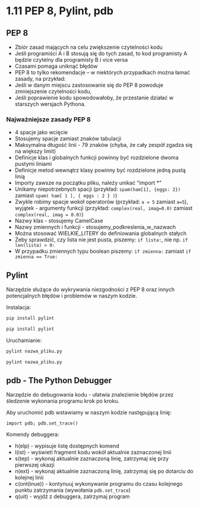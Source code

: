 1.11 PEP 8, Pylint, pdb
=======================

PEP 8
-----

* Zbiór zasad mających na celu zwiększenie czytelności kodu
* Jeśli programiści A i B stosują się do tych zasad, to kod programisty A będzie czytelny dla programisty B i vice versa
* Czasami pomaga uniknąć błędów
* PEP 8 to tylko rekomendacje – w niektórych przypadkach można łamać zasady, na przykład:
* Jeśli w danym miejscu zastosowanie się do PEP 8 powoduje zmniejszenie czytelności kodu,
* Jeśli poprawienie kodu spowodowałoby, że przestanie działać w starszych wersjach Pythona.

### Najważniejsze zasady PEP 8

* 4 spacje jako wcięcie
* Stosujemy spacje zamiast znaków tabulacji
* Maksymalna długość linii - 79 znaków (chyba, że cały zespół zgadza się na większy limit)
* Definicje klas i globalnych funkcji powinny być rozdzielone dwoma pustymi liniami
* Definicje metod wewnątrz klasy powinny być rozdzielone jedną pustą linią
* Importy zawsze na początku pliku, należy unikać "import *"
* Unikamy niepotrzebnych spacji (przykład: `spam(ham[1], {eggs: 2})` zamiast `spam( ham[ 1 ], { eggs : 2 } )`)
* Zwykle robimy spacje wokół operatorów (przykład: `a = 5` zamiast `a=5`), wyjątek - argumenty funkcji (przykład: `complex(real, imag=0.0)` zamiast `complex(real, imag = 0.0)`)
* Nazwy klas - stosujemy CamelCase
* Nazwy zmiennych i funkcji - stosujemy_podkreslenia_w_nazwach
* Można stosować WIELKIE_LITERY do definiowania globalnych stałych
* Żeby sprawdzić, czy lista nie jest pusta, piszemy: `if lista:`, nie np. `if len(lista) > 0:`
* W przypadku zmiennych typu boolean piszemy: `if zmienna:` zamiast `if zmienna == True:`

Pylint
------

Narzędzie służące do wykrywania niezgodności z PEP 8 oraz innych potencjalnych błędów i problemów w naszym kodzie.

Instalacja:

```bash
pip install pylint

pip install pylint

```

Uruchamianie:

```bash
pylint nazwa_pliku.py

pylint nazwa_pliku.py

```

pdb - The Python Debugger
-------------------------

Narzędzie do debugowania kodu - ułatwia znalezienie błędów przez śledzenie wykonania programu krok po kroku.

Aby uruchomić pdb wstawiamy w naszym kodzie następującą linię:

`import pdb; pdb.set_trace()`

Komendy debuggera:

* h(elp) - wypisuje listę dostępnych komend
* l(ist) - wyświetl fragment kodu wokół aktualnie zaznaczonej linii
* s(tep) - wykonaj aktualnie zaznaczoną linię, zatrzymaj się przy pierwszej okazji
* n(ext) - wykonaj aktualnie zaznaczoną linię, zatrzymaj się po dotarciu do kolejnej linii
* c(ont(inue)) - kontynuuj wykonywanie programu do czasu kolejnego punktu zatrzymania (wywołania `pdb.set_trace`)
* q(uit) - wyjdź z debuggera, zatrzymaj program